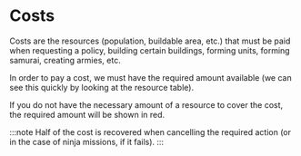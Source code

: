 # Costs

Costs are the resources (population, buildable area, etc.) that must be paid when requesting a policy, building certain buildings, forming units, forming samurai, creating armies, etc.

In order to pay a cost, we must have the required amount available (we can see this quickly by looking at the resource table). 

If you do not have the necessary amount of a resource to cover the cost, the required amount will be shown in red.

:::note
Half of the cost is recovered when cancelling the required action (or in the case of ninja missions, if it fails).
:::